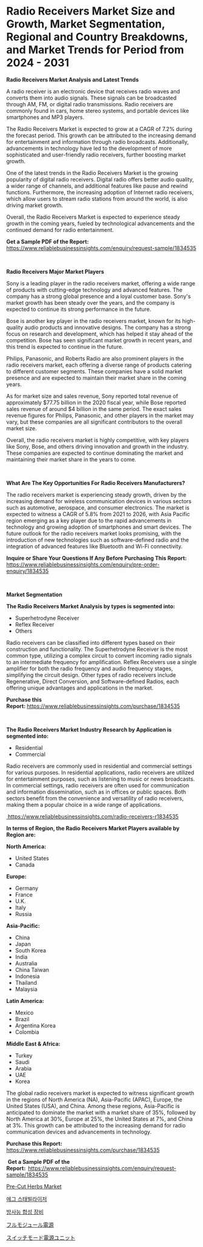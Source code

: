 <p><h1>Radio Receivers Market Size and Growth, Market Segmentation, Regional and Country Breakdowns, and Market Trends for Period from 2024 -  2031</h1></p><p><strong>Radio Receivers Market Analysis and Latest Trends</strong></p>
<p><p>A radio receiver is an electronic device that receives radio waves and converts them into audio signals. These signals can be broadcasted through AM, FM, or digital radio transmissions. Radio receivers are commonly found in cars, home stereo systems, and portable devices like smartphones and MP3 players.</p><p>The Radio Receivers Market is expected to grow at a CAGR of 7.2% during the forecast period. This growth can be attributed to the increasing demand for entertainment and information through radio broadcasts. Additionally, advancements in technology have led to the development of more sophisticated and user-friendly radio receivers, further boosting market growth.</p><p>One of the latest trends in the Radio Receivers Market is the growing popularity of digital radio receivers. Digital radio offers better audio quality, a wider range of channels, and additional features like pause and rewind functions. Furthermore, the increasing adoption of Internet radio receivers, which allow users to stream radio stations from around the world, is also driving market growth.</p><p>Overall, the Radio Receivers Market is expected to experience steady growth in the coming years, fueled by technological advancements and the continued demand for radio entertainment.</p></p>
<p><strong>Get a Sample PDF of the Report:&nbsp;</strong> <a href="https://www.reliablebusinessinsights.com/enquiry/request-sample/1834535">https://www.reliablebusinessinsights.com/enquiry/request-sample/1834535</a></p>
<p>&nbsp;</p>
<p><strong>Radio Receivers Major Market Players</strong></p>
<p><p>Sony is a leading player in the radio receivers market, offering a wide range of products with cutting-edge technology and advanced features. The company has a strong global presence and a loyal customer base. Sony's market growth has been steady over the years, and the company is expected to continue its strong performance in the future.</p><p>Bose is another key player in the radio receivers market, known for its high-quality audio products and innovative designs. The company has a strong focus on research and development, which has helped it stay ahead of the competition. Bose has seen significant market growth in recent years, and this trend is expected to continue in the future.</p><p>Philips, Panasonic, and Roberts Radio are also prominent players in the radio receivers market, each offering a diverse range of products catering to different customer segments. These companies have a solid market presence and are expected to maintain their market share in the coming years.</p><p>As for market size and sales revenue, Sony reported total revenue of approximately $77.75 billion in the 2020 fiscal year, while Bose reported sales revenue of around $4 billion in the same period. The exact sales revenue figures for Philips, Panasonic, and other players in the market may vary, but these companies are all significant contributors to the overall market size.</p><p>Overall, the radio receivers market is highly competitive, with key players like Sony, Bose, and others driving innovation and growth in the industry. These companies are expected to continue dominating the market and maintaining their market share in the years to come.</p></p>
<p>&nbsp;</p>
<p><strong>What Are The Key Opportunities For Radio Receivers Manufacturers?</strong></p>
<p><p>The radio receivers market is experiencing steady growth, driven by the increasing demand for wireless communication devices in various sectors such as automotive, aerospace, and consumer electronics. The market is expected to witness a CAGR of 5.8% from 2021 to 2026, with Asia Pacific region emerging as a key player due to the rapid advancements in technology and growing adoption of smartphones and smart devices. The future outlook for the radio receivers market looks promising, with the introduction of new technologies such as software-defined radio and the integration of advanced features like Bluetooth and Wi-Fi connectivity.</p></p>
<p><strong>Inquire or Share Your Questions If Any Before Purchasing This Report:</strong> <a href="https://www.reliablebusinessinsights.com/enquiry/pre-order-enquiry/1834535">https://www.reliablebusinessinsights.com/enquiry/pre-order-enquiry/1834535</a></p>
<p>&nbsp;</p>
<p><strong>Market Segmentation</strong></p>
<p><strong>The Radio Receivers Market Analysis by types is segmented into:</strong></p>
<p><ul><li>Superhetrodyne Receiver</li><li>Reflex Receiver</li><li>Others</li></ul></p>
<p><p>Radio receivers can be classified into different types based on their construction and functionality. The Superhetrodyne Receiver is the most common type, utilizing a complex circuit to convert incoming radio signals to an intermediate frequency for amplification. Reflex Receivers use a single amplifier for both the radio frequency and audio frequency stages, simplifying the circuit design. Other types of radio receivers include Regenerative, Direct Conversion, and Software-defined Radios, each offering unique advantages and applications in the market.</p></p>
<p><strong>Purchase this Report:&nbsp;</strong><a href="https://www.reliablebusinessinsights.com/purchase/1834535">https://www.reliablebusinessinsights.com/purchase/1834535</a></p>
<p>&nbsp;</p>
<p><strong>The Radio Receivers Market Industry Research by Application is segmented into:</strong></p>
<p><ul><li>Residential</li><li>Commercial</li></ul></p>
<p><p>Radio receivers are commonly used in residential and commercial settings for various purposes. In residential applications, radio receivers are utilized for entertainment purposes, such as listening to music or news broadcasts. In commercial settings, radio receivers are often used for communication and information dissemination, such as in offices or public spaces. Both sectors benefit from the convenience and versatility of radio receivers, making them a popular choice in a wide range of applications.</p></p>
<p><a href="https://www.reliablebusinessinsights.com/radio-receivers-r1834535">&nbsp;https://www.reliablebusinessinsights.com/radio-receivers-r1834535</a></p>
<p><strong>In terms of Region, the Radio Receivers Market Players available by Region are:</strong></p>
<p>
    <p> <strong> North America: </strong>
        <ul>
            <li>United States</li>
            <li>Canada</li>
        </ul>
        </p> 
    <p> <strong> Europe: </strong>
        <ul>
            <li>Germany</li>
            <li>France</li>
            <li>U.K.</li>
            <li>Italy</li>
            <li>Russia</li>
        </ul>
        </p> 
    <p> <strong> Asia-Pacific: </strong>
        <ul>
            <li>China</li>
            <li>Japan</li>
            <li>South Korea</li>
            <li>India</li>
            <li>Australia</li>
            <li>China Taiwan</li>
            <li>Indonesia</li>
            <li>Thailand</li>
            <li>Malaysia</li>
        </ul>
        </p> 
    <p> <strong> Latin America: </strong>
        <ul>
            <li>Mexico</li>
            <li>Brazil</li>
            <li>Argentina Korea</li>
            <li>Colombia</li>
        </ul>
        </p> 
    <p> <strong> Middle East & Africa: </strong>
        <ul>
            <li>Turkey</li>
            <li>Saudi</li>
            <li>Arabia</li>
            <li>UAE</li>
            <li>Korea</li>
        </ul>
    </p>
    </p>
<p><p>The global radio receivers market is expected to witness significant growth in the regions of North America (NA), Asia-Pacific (APAC), Europe, the United States (USA), and China. Among these regions, Asia-Pacific is anticipated to dominate the market with a market share of 35%, followed by North America at 30%, Europe at 25%, the United States at 7%, and China at 3%. This growth can be attributed to the increasing demand for radio communication devices and advancements in technology.</p></p>
<p><strong>Purchase this Report: </strong><a href="https://www.reliablebusinessinsights.com/purchase/1834535">https://www.reliablebusinessinsights.com/purchase/1834535</a></p>
<p>&nbsp;<strong>Get a Sample PDF of the Report:&nbsp;&nbsp;</strong><a href="https://www.reliablebusinessinsights.com/enquiry/request-sample/1834535">https://www.reliablebusinessinsights.com/enquiry/request-sample/1834535</a></p>
<p><strong></strong></p>
<p><p><a href="https://github.com/sarohimweaach77/Market-Research-Report-List-1/blob/main/pre-cut-herbs-market.md">Pre-Cut Herbs Market</a></p><p><a href="https://github.com/JosefaRice/Market-Research-Report-List-1/blob/main/3450285156475.md">에그 스태빌라이저</a></p><p><a href="https://github.com/xvz497517413/Market-Research-Report-List-2/blob/main/7207903156476.md">방사능 합성 장비</a></p><p><a href="https://github.com/JessKilback/Market-Research-Report-List-1/blob/main/3725514147353.md">フルモジュール電源</a></p><p><a href="https://github.com/BoydYundt1/Market-Research-Report-List-1/blob/main/2378169147352.md">スイッチモード電源ユニット</a></p></p>